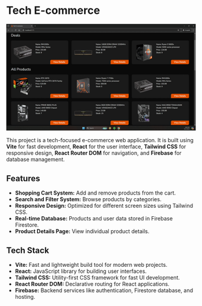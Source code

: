 # Tech E-commerce

![Project Demo](src/assets/ecommerce-gif.gif)

This project is a tech-focused e-commerce web application. It is built using **Vite** for fast development, **React** for the user interface, **Tailwind CSS** for responsive design, **React Router DOM** for navigation, and **Firebase** for database management.

## Features

- **Shopping Cart System:** Add and remove products from the cart.
- **Search and Filter System:** Browse products by categories.
- **Responsive Design:** Optimized for different screen sizes using Tailwind CSS.
- **Real-time Database:** Products and user data stored in Firebase Firestore.
- **Product Details Page:** View individual product details.

## Tech Stack

- **Vite:** Fast and lightweight build tool for modern web projects.
- **React:** JavaScript library for building user interfaces.
- **Tailwind CSS:** Utility-first CSS framework for fast UI development.
- **React Router DOM:** Declarative routing for React applications.
- **Firebase:** Backend services like authentication, Firestore database, and hosting.
